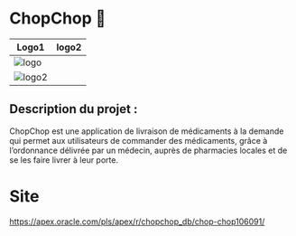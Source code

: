 # ChopChop 🐰
| Logo1 | logo2 | 
| ------- | ------- | 
![logo](https://github.com/AlphaxHotelxMikexEchoxDelta/ChopChop/assets/95902084/f8d24463-e010-4227-b5a5-19d1a651425e)</td> |
![logo2](https://github.com/AlphaxHotelxMikexEchoxDelta/ChopChop/assets/95902084/8a1d3204-b366-46cc-bb8f-d89fd1071d4a)</td> | 


## Description du projet : 
ChopChop est une application de livraison de médicaments à la demande qui permet aux utilisateurs de commander des médicaments, grâce à l’ordonnance délivrée par un médecin, auprès de pharmacies locales et de se les faire livrer à leur porte. 

# Site
https://apex.oracle.com/pls/apex/r/chopchop_db/chop-chop106091/
